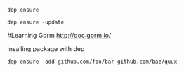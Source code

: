```dep ensure```

```dep ensure -update```

#Learning Gorm
http://doc.gorm.io/

insalling package with dep

```dep ensure -add github.com/foo/bar github.com/baz/quux```
